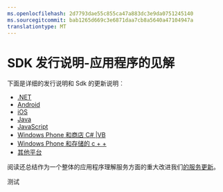 ```yaml
---
ms.openlocfilehash: 2d7793dae55c855ca47a883dc3e9da0751245140
ms.sourcegitcommit: bab1265d669c3e6871daa7cb8a5640a47104947a
translationtype: MT
---
```

<properties 
    pageTitle="发行说明，了解应用程序的见解" 
    description="最新的更新。" 
    services="application-insights" 
    documentationCenter=""
    authors="alancameronwills" 
    manager="douge"/>

<tags 
    ms.service="application-insights" 
    ms.workload="tbd" 
    ms.tgt_pltfrm="ibiza" 
    ms.devlang="na" 
    ms.topic="article" 
    ms.date="06/11/2015" 
    ms.author="awills"/>
 
# SDK 发行说明-应用程序的见解


下面是详细的发行说明和 Sdk 的更新说明︰

* [.NET](app-insights-release-notes-dotnet.md)
* [Android](https://github.com/Microsoft/ApplicationInsights-Android)
* [iOS](https://github.com/Microsoft/ApplicationInsights-iOS)
* [Java](app-insights-release-notes-java.md)
* [JavaScript](https://github.com/Microsoft/ApplicationInsights-JS/commits/master)
* [Windows Phone 和商店 C# |VB](app-insights-release-notes-windows.md)
* [Windows Phone 和存储的 c + +](app-insights-release-notes-windows-cpp.md)
* [其他平台](https://github.com/Microsoft/ApplicationInsights-Home)

阅读还总结作为一个整体的应用程序理解服务方面的重大改进我们[的服务更新](http://azure.microsoft.com/updates/?service=application-insights)。

 
测试
